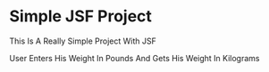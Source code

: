 <h1>Simple JSF Project</h1>
<p>This Is A Really Simple Project With JSF</p>
<p>User Enters His Weight In Pounds And Gets His Weight In Kilograms</p>
